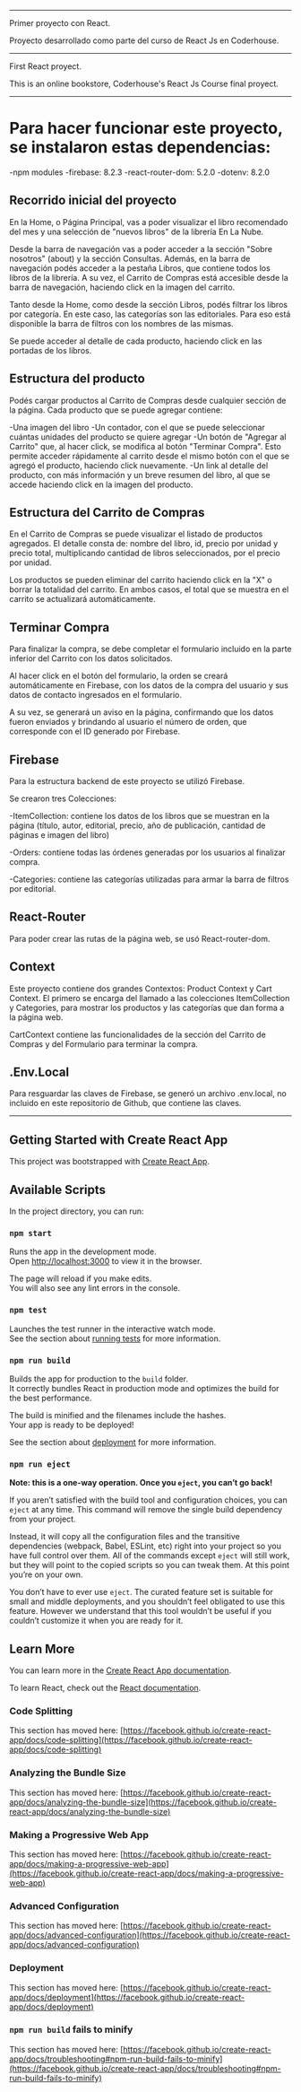 --------

Primer proyecto con React. 

Proyecto desarrollado como parte del curso de React Js en Coderhouse. 

--------

First React proyect. 

This is an online bookstore, Coderhouse's React Js Course final proyect. 

--------

# Para hacer funcionar este proyecto, se instalaron estas dependencias: 

-npm modules
-firebase: 8.2.3
-react-router-dom: 5.2.0
-dotenv: 8.2.0

## Recorrido inicial del proyecto

En la Home, o Página Principal, vas a poder visualizar el libro recomendado del mes y una selección de "nuevos libros" de la librería En La Nube.

Desde la barra de navegación vas a poder acceder a la sección "Sobre nosotros" (about) y la sección Consultas. Además, en la barra de navegación podés acceder a la pestaña Libros, que contiene todos los libros de la librería. A su vez, el Carrito de Compras está accesible desde la barra de navegación, haciendo click en la imagen del carrito. 

Tanto desde la Home, como desde la sección Libros, podés filtrar los libros por categoría. En este caso, las categorías son las editoriales. Para eso está disponible la barra de filtros con los nombres de las mismas.

Se puede acceder al detalle de cada producto, haciendo click en las portadas de los libros. 

## Estructura del producto

Podés cargar productos al Carrito de Compras desde cualquier sección de la página. Cada producto que se puede agregar contiene: 

-Una imagen del libro
-Un contador, con el que se puede seleccionar cuántas unidades del producto se quiere agregar
-Un botón de "Agregar al Carrito" que, al hacer click, se modifica al botón "Terminar Compra". Esto permite acceder rápidamente al carrito desde el mismo botón con el que se agregó el producto, haciendo click nuevamente. 
-Un link al detalle del producto, con más información y un breve resumen del libro, al que se accede haciendo click en la imagen del producto. 

## Estructura del Carrito de Compras

En el Carrito de Compras se puede visualizar el listado de productos agregados. El detalle consta de: nombre del libro, id, precio por unidad y precio total, multiplicando cantidad de libros seleccionados, por el precio por unidad. 

Los productos se pueden eliminar del carrito haciendo click en la "X" o borrar la totalidad del carrito. En ambos casos, el total que se muestra en el carrito se actualizará automáticamente. 

## Terminar Compra

Para finalizar la compra, se debe completar el formulario incluido en la parte inferior del Carrito con los datos solicitados. 

Al hacer click en el botón del formulario, la orden se creará automáticamente en Firebase, con los datos de la compra del usuario y sus datos de contacto ingresados en el formulario. 

A su vez, se generará un aviso en la página, confirmando que los datos fueron enviados y brindando al usuario el número de orden, que corresponde con el ID generado por Firebase.

## Firebase 

Para la estructura backend de este proyecto se utilizó Firebase. 

Se crearon tres Colecciones: 

-ItemCollection: contiene los datos de los libros que se muestran en la página (título, autor, editorial, precio, año de publicación, cantidad de páginas e imagen del libro)

-Orders: contiene todas las órdenes generadas por los usuarios al finalizar compra. 

-Categories: contiene las categorías utilizadas para armar la barra de filtros por editorial. 

## React-Router

Para poder crear las rutas de la página web, se usó React-router-dom. 

## Context

Este proyecto contiene dos grandes Contextos: Product Context y Cart Context. El primero se encarga del llamado a las colecciones ItemCollection y Categories, para mostrar los productos y las categorías que dan forma a la página web.  

CartContext contiene las funcionalidades de la sección del Carrito de Compras y del Formulario para terminar la compra. 

## .Env.Local

Para resguardar las claves de Firebase, se generó un archivo .env.local, no incluido en este repositorio de Github, que contiene las claves. 

----------------------

## Getting Started with Create React App

This project was bootstrapped with [Create React App](https://github.com/facebook/create-react-app).

## Available Scripts

In the project directory, you can run:

### `npm start`

Runs the app in the development mode.\
Open [http://localhost:3000](http://localhost:3000) to view it in the browser.

The page will reload if you make edits.\
You will also see any lint errors in the console.

### `npm test`

Launches the test runner in the interactive watch mode.\
See the section about [running tests](https://facebook.github.io/create-react-app/docs/running-tests) for more information.

### `npm run build`

Builds the app for production to the `build` folder.\
It correctly bundles React in production mode and optimizes the build for the best performance.

The build is minified and the filenames include the hashes.\
Your app is ready to be deployed!

See the section about [deployment](https://facebook.github.io/create-react-app/docs/deployment) for more information.

### `npm run eject`

**Note: this is a one-way operation. Once you `eject`, you can’t go back!**

If you aren’t satisfied with the build tool and configuration choices, you can `eject` at any time. This command will remove the single build dependency from your project.

Instead, it will copy all the configuration files and the transitive dependencies (webpack, Babel, ESLint, etc) right into your project so you have full control over them. All of the commands except `eject` will still work, but they will point to the copied scripts so you can tweak them. At this point you’re on your own.

You don’t have to ever use `eject`. The curated feature set is suitable for small and middle deployments, and you shouldn’t feel obligated to use this feature. However we understand that this tool wouldn’t be useful if you couldn’t customize it when you are ready for it.

## Learn More

You can learn more in the [Create React App documentation](https://facebook.github.io/create-react-app/docs/getting-started).

To learn React, check out the [React documentation](https://reactjs.org/).

### Code Splitting

This section has moved here: [https://facebook.github.io/create-react-app/docs/code-splitting](https://facebook.github.io/create-react-app/docs/code-splitting)

### Analyzing the Bundle Size

This section has moved here: [https://facebook.github.io/create-react-app/docs/analyzing-the-bundle-size](https://facebook.github.io/create-react-app/docs/analyzing-the-bundle-size)

### Making a Progressive Web App

This section has moved here: [https://facebook.github.io/create-react-app/docs/making-a-progressive-web-app](https://facebook.github.io/create-react-app/docs/making-a-progressive-web-app)

### Advanced Configuration

This section has moved here: [https://facebook.github.io/create-react-app/docs/advanced-configuration](https://facebook.github.io/create-react-app/docs/advanced-configuration)

### Deployment

This section has moved here: [https://facebook.github.io/create-react-app/docs/deployment](https://facebook.github.io/create-react-app/docs/deployment)

### `npm run build` fails to minify

This section has moved here: [https://facebook.github.io/create-react-app/docs/troubleshooting#npm-run-build-fails-to-minify](https://facebook.github.io/create-react-app/docs/troubleshooting#npm-run-build-fails-to-minify)
